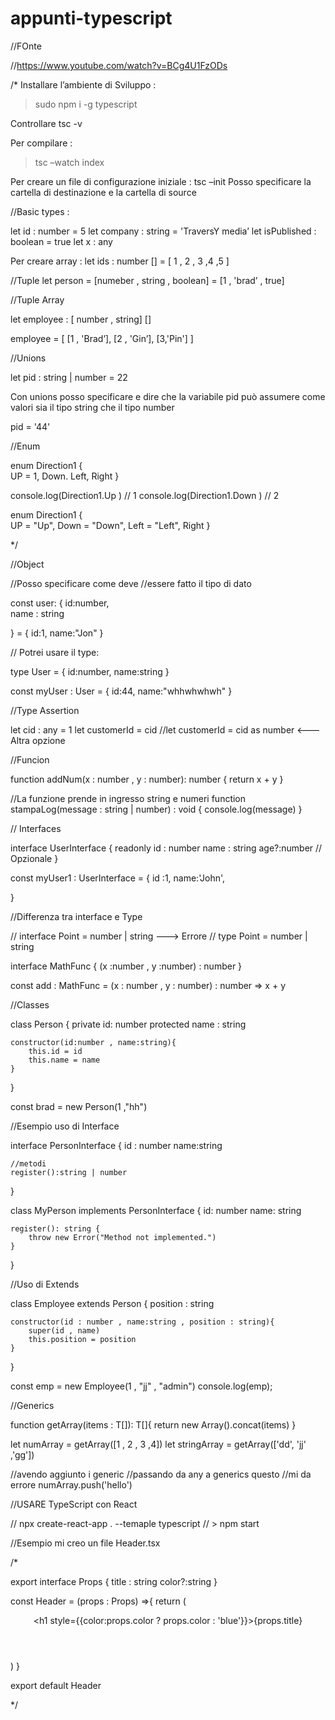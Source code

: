 # appunti-typescript


//FOnte 

//https://www.youtube.com/watch?v=BCg4U1FzODs


/*
Installare l’ambiente di Sviluppo :

> sudo npm i -g typescript

Controllare tsc -v

Per compilare  :

> tsc –watch index

Per creare un file di configurazione iniziale : tsc –init
Posso specificare la cartella di destinazione  e la cartella di source



//Basic types :

let id : number = 5
let company : string = 'TraversY media’
let isPublished : boolean = true
let x : any


Per creare array :
let ids  : number  [] = [ 1 , 2 , 3 ,4 ,5 ]

//Tuple
let person = [numeber , string , boolean] = [1 , 'brad’ , true]


 //Tuple Array

let employee : [ number , string] [] 

employee = [
	[1 , 'Brad’],
	[2 , 'Gin’],
	[3,'Pin']
]


//Unions

let pid : string | number = 22

Con  unions posso specificare e dire che la variabile pid può assumere come valori sia il tipo string che il tipo number

pid = '44'



//Enum

enum Direction1  {	
	UP = 1,
	Down.
	Left,
	Right
}

console.log(Direction1.Up ) // 1
console.log(Direction1.Down ) // 2


enum Direction1  {	
	UP = "Up",
	Down = "Down",
	Left = "Left",
	Right
}


*/


//Object

//Posso specificare come deve 
//essere fatto il tipo di dato

const user: {
    id:number,  
    name : string

} = {
    id:1,
    name:"Jon"
}

// Potrei usare il type:

type User = {
    id:number,
    name:string
}

const myUser : User = {
    id:44,
    name:"whhwhwhwh"
}


//Type Assertion

let cid : any = 1
let customerId = <number> cid
//let customerId = cid as number  <---Altra opzione



//Funcion

function addNum(x : number , y : number): number {
    return x + y 
}


//La funzione prende in ingresso string e numeri
function stampaLog(message : string | number) : void {
    console.log(message)
}

// Interfaces

interface UserInterface {
    readonly id : number
    name : string
    age?:number  // Opzionale
}

const myUser1 : UserInterface = {
    id :1,
    name:'John',
   
}


//Differenza tra interface e Type

// interface Point = number | string ---> Errore
// type Point = number | string


interface MathFunc {
    (x :number , y :number) : number
}

const add : MathFunc = (x : number , y : number) : number => x + y


//Classes

class Person {
    private id: number
    protected name : string

    constructor(id:number , name:string){
        this.id = id
        this.name = name
    }

}

const brad = new Person(1 ,"hh")


//Esempio uso di Interface

interface PersonInterface {
    id : number
    name:string

    //metodi
    register():string | number
}

class MyPerson implements PersonInterface {
    id: number
    name: string

    register(): string {
        throw new Error("Method not implemented.")
    }
}



//Uso di Extends

class Employee extends Person {
    position : string

    constructor(id : number , name:string , position : string){
        super(id , name)
        this.position = position
    }
}

const emp = new Employee(1 , "jj" , "admin")
console.log(emp);



//Generics

function getArray<T>(items : T[]): T[]{
    return new Array().concat(items)
}

let numArray = getArray<number>([1 , 2 , 3 ,4])
let stringArray = getArray<string>(['dd', 'jj' ,'gg'])

//avendo aggiunto i generic 
//passando da any a generics questo
//mi da errore numArray.push('hello')


//USARE TypeScript con React

// npx create-react-app . --temaple typescript
// > npm start

//Esempio mi creo un file Header.tsx

/*

export interface Props {
    title : string
    color?:string
}


const Header = (props : Props) =>{
    return (
        <header>
            <h1 style={{color:props.color ? props.color : 'blue'}}>{props.title}</h1>
        </header>
    )
}

export default Header

*/
















